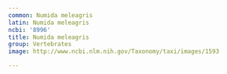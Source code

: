 ```yaml
---
common: Numida meleagris
latin: Numida meleagris
ncbi: '8996'
title: Numida meleagris
group: Vertebrates
image: http://www.ncbi.nlm.nih.gov/Taxonomy/taxi/images/1593

---
```

